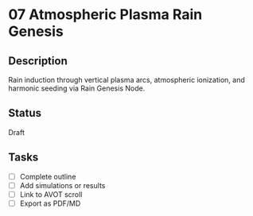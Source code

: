 # 07 Atmospheric Plasma Rain Genesis

## Description
Rain induction through vertical plasma arcs, atmospheric ionization, and harmonic seeding via Rain Genesis Node.

## Status
Draft

## Tasks
- [ ] Complete outline
- [ ] Add simulations or results
- [ ] Link to AVOT scroll
- [ ] Export as PDF/MD
